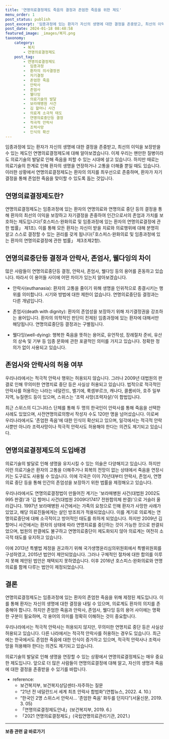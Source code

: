```yaml
---
title: '연명의료결정제도 죽음의 결정과 존엄한 죽음을 위한 제도'
menu_order: 1
post_status: publish
post_excerpt: '임종과정에 있는 환자가 자신의 생명에 대한 결정을 존중받고, 최선의 이익을 보장받을 수 있는 제도인 연명의료결정제도에 대해 알아보겠습니다. 이제 우리는 왠만한 질병이라도 의료기술의 발달로 인해 죽음을 피할 수 있는 시대에 살고 있습니다. 하지만 때로는 의료기술의 한계로 인해 환자의 생명을 연장하거나 고통을 더해줄 뿐일 때도 있습니다. 이러한 상황에서 연명의료결정제도는 환자의 의지를 최우선으로 존중하며, 환자가 자기 결정을 통해 존엄한 죽음을 맞이할 수 있도록 돕는 것입니다.'
post_date: 2024-01-18 08:48:58
featured_image: _images/복지.png
taxonomy:
    category:
        - 복지
        - 연명의료결정제도
    post_tag:
        - 연명의료결정제도
        -  임종과정
        -  환자의 의사결정권
        -  자기결정
        -  존엄한 죽음
        -  안락사
        -  존엄사
        -  웰다잉
        -  의료기술의 발달
        -  보라매병원 사건
        -  김 할머니 사건
        -  의료계 소극적 태도
        -  연명의료중단등 결정
        -  적극적 안락사
        -  조력사망
        -  인식의 확산
---
```




임종과정에 있는 환자가 자신의 생명에 대한 결정을 존중받고, 최선의 이익을 보장받을 수 있는 제도인 연명의료결정제도에 대해 알아보겠습니다. 이제 우리는 왠만한 질병이라도 의료기술의 발달로 인해 죽음을 피할 수 있는 시대에 살고 있습니다. 하지만 때로는 의료기술의 한계로 인해 환자의 생명을 연장하거나 고통을 더해줄 뿐일 때도 있습니다. 이러한 상황에서 연명의료결정제도는 환자의 의지를 최우선으로 존중하며, 환자가 자기 결정을 통해 존엄한 죽음을 맞이할 수 있도록 돕는 것입니다.

## 연명의료결정제도란?
연명의료결정제도는 임종과정에 있는 환자의 연명의료와 연명의료 중단 등의 결정을 통해 환자의 최선의 이익을 보장하고 자기결정을 존중하여 인간으로서의 존엄과 가치를 보호하는 제도입니다(「호스피스·완화의료 및 임종과정에 있는 환자의 연명의료결정에 관한 법률」 제1조). 이를 통해 모든 환자는 자신이 받을 치료와 의료행위에 대해 분명히 알고 스스로 결정할 수 있는 권리를 갖게 됩니다(「호스피스·완화의료 및 임종과정에 있는 환자의 연명의료결정에 관한 법률」 제3조제2항).

## 연명의료중단등 결정과 안락사, 존엄사, 웰다잉의 차이
많은 사람들이 연명의료중단등 결정, 안락사, 존엄사, 웰다잉 등의 용어를 혼동하고 있습니다. 따라서 이 용어들 사이에 어떤 차이가 있는지 알아보겠습니다.

- 안락사(euthanasia): 환자의 고통을 줄이기 위해 생명을 인위적으로 종결시키는 행위를 의미합니다. 시기와 방법에 대한 제한이 없습니다. 연명의료중단등 결정과는 다른 개념입니다.

- 존엄사(death with dignity): 환자의 존엄성을 보장하기 위해 자기결정권을 강조하는 용어입니다. 환자의 의학적인 판단이 전제된 임종과정에 있는 환자에 대해서만 해당됩니다. 연명의료중단등 결정과는 구별됩니다.

- 웰다잉(well-dying): 행복한 죽음을 뜻하는 용어로, 유언작성, 장례절차 준비, 유산의 상속 및 기부 등 임종 문화에 관한 포괄적인 의미를 가지고 있습니다. 정확한 정의가 없이 사용되고 있습니다.

## 존엄사와 안락사의 허용 여부
우리나라에서는 적극적 안락사 행위는 허용되지 않습니다. 그러나 2009년 대법원의 판결로 인해 무의미한 연명치료 중단 등은 사실상 허용되고 있습니다. 법적으로 적극적인 안락사를 허용하는 나라는 네덜란드, 벨기에, 룩셈부르크, 캐나다, 콜롬비아, 호주 일부 지역, 뉴질랜드 등이 있으며, 스위스는 '조력 사망(조력자살)'이 합법입니다.

 최근 스위스의 디그니타스 단체를 통해 두 명의 한국인이 안락사를 통해 죽음을 선택한 사례도 있었으며, 사전연명의료의향서 작성자 수도 120만 명을 넘어섰습니다. 이로써 우리나라에서도 '존엄한 죽음'에 대한 인식이 확산되고 있으며, 일각에서는 적극적 안락사뿐만 아니라 조력사망이나 적극적 안락사도 허용해야 한다는 의견도 제기되고 있습니다.

## 연명의료결정제도의 도입배경
의료기술의 발달로 인해 생명을 유지시킬 수 있는 의술은 다양해지고 있습니다. 하지만 이런 의료기술은 환자의 고통을 더해주거나 회복의 전망이 없는 상태에서 죽음을 연장시키는 도구로도 사용될 수 있습니다. 이에 각국은 이미 70년대부터 안락사, 존엄사, 연명의료 중단 등을 통해 인간의 존엄성을 보장하기 위한 법률을 제정해오고 있습니다.

우리나라에서도 연명의료결정법이 만들어진 계기는 '보라매병원 사건(대법원 2002도995 판결)'과 '김 할머니 사건(대법원 2009다17417 전원합의체 판결)'으로 거슬러 올라갑니다. 1997년 보라매병원 사건에서는 가족의 요청으로 인해 환자가 사망한 사례가 있었고, 해당 의료진들에게는 살인 방조죄가 적용되었습니다. 이를 계기로 의료계는 연명의료중단에 대해 소극적이고 방어적인 태도를 취하게 되었습니다. 하지만 2009년 김 할머니 사건에서는 환자의 상태에 따라 연명치료를 중단하는 것이 가능한 것으로 판결되었으며, 법원의 판결에도 불구하고 연명의료중단이 제도화되지 않아 의료계는 여전히 소극적 태도를 유지하고 있습니다.

이에 2013년 특별법 제정을 권고하기 위해 국가생명윤리심의위원회에서 특별위원회를 구성하였고, 2015년 법안이 제안되었습니다. 그러나 구체적인 절차에 대한 합의를 이루지 못해 제안된 법안은 채택되지 못하였습니다. 이후 2016년 호스피스·완화의료와 연명의료를 함께 다루는 법안이 제정되었습니다.

## 결론
연명의료결정제도는 임종과정에 있는 환자의 존엄한 죽음을 위해 제정된 제도입니다. 이를 통해 환자는 자신의 생명에 대한 결정을 내릴 수 있으며, 의료계도 환자의 의지를 존중해야 합니다. 하지만 존엄한 죽음과 안락사, 존엄사, 웰다잉 등의 용어 사이에는 명확한 구분이 필요하며, 각 용어의 의미를 정확히 이해하는 것이 중요합니다.

우리나라에서는 적극적 안락사는 허용되지 않지만, 무의미한 연명치료 중단 등은 사실상 허용되고 있습니다. 다른 나라에서는 적극적 안락사를 허용하는 경우도 있습니다. 최근에는 한국에서도 존엄한 죽음에 대한 인식이 증가하고 있으며, 적극적 안락사나 조력사망을 허용해야 한다는 의견도 제기되고 있습니다.

의료기술의 발달로 인해 생명을 연장할 수 있는 상황에서 연명의료결정제도는 매우 중요한 제도입니다. 앞으로 더 많은 사람들이 연명의료결정에 대해 알고, 자신의 생명과 죽음에 대한 결정을 존중받을 수 있기를 바랍니다.

- reference:
  - 보건복지부, 보건복지상담센터-자주하는 질문
  - “21년 전 네덜란드서 세계 최초 안락사 합법화”(연합뉴스, 2022. 4. 10.)
  - “한국인 2명 스위스서 안락사… ‘존엄한 죽음’ 화두를 던지다”(서울신문, 2019. 3. 05)
  - 「연명의료결정제도안내」(보건복지부, 2019. 6.)
  - 「2021 연명의료결정제도」(국립연명의료관리기관, 2021.)
<!-- wp:separator -->
<hr class="wp-block-separator has-alpha-channel-opacity"/>
<!-- /wp:separator -->

<!-- wp:group {"backgroundColor":"base","layout":{"type":"constrained"}} -->
<div class="wp-block-group has-base-background-color has-background"><!-- wp:paragraph {"align":"center","fontSize":"medium"} -->
<p class="has-text-align-center has-large-font-size"><strong>보증 관련 글 바로가기</strong></p>
<!-- /wp:paragraph -->


<!-- wp:latest-posts
{"categories":[{"id":13571,"count":19,"description":"","link":"https://uknowlaw.com/category/%eb%b3%b4%ec%a6%9d/","name":"보증","slug":"보증","taxonomy":"category","parent":0,"meta":[],"_links":{"self":[{"href":"https://uknowlaw.com/wp-json/wp/v2/categories/13571"}],"collection":[{"href":"https://uknowlaw.com/wp-json/wp/v2/categories"}],"about":[{"href":"https://uknowlaw.com/wp-json/wp/v2/taxonomies/category"}],"wp:post_type":[{"href":"https://uknowlaw.com/wp-json/wp/v2/posts?categories=13571"}],"curies":[{"name":"wp","href":"https://api.w.org/{rel}","templated":true}]}}],"postsToShow":100,"excerptLength":28,"postLayout":"grid","columns":2,"featuredImageAlign":"left","featuredImageSizeSlug":"large","fontSize":"small"} /--></div>
<!-- /wp:group -->